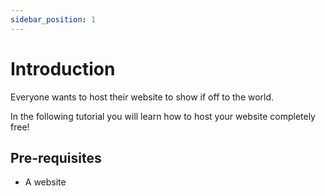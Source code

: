 ```yaml
---
sidebar_position: 1
---
```


# Introduction

Everyone wants to host their website to show if off to the world.

In the following tutorial you will learn how to host your website completely free!

## Pre-requisites

- A website
